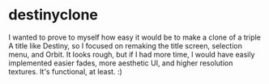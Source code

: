 # destinyclone
I wanted to prove to myself how easy it would be to make a clone of a triple A title like Destiny, so I focused on remaking the title screen, selection menu, and Orbit. It looks rough, but if I had more time, I would have easily implemented easier fades, more aesthetic UI, and higher resolution textures. It's functional, at least. :)
